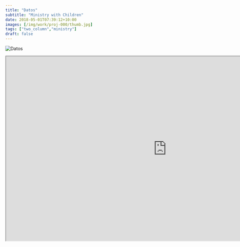 ```yaml
---
title: "Datos"
subtitle: "Ministry with Children"
date: 2018-05-01T07:39:12+10:00
images: [/img/work/proj-000/thumb.jpg]
tags: ["two_column","ministry"]
draft: false
---
```


![Datos](img/work/proj-000/thumb.jpg)


<iframe src="https://calcita.shinyapps.io/myblog/" width="1000" height="575"></iframe>
